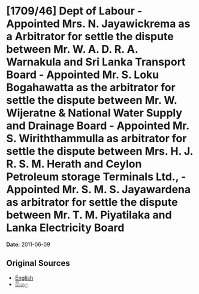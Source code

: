 # [1709/46] Dept of Labour - Appointed Mrs. N. Jayawickrema as a Arbitrator for settle the dispute between Mr. W. A. D. R. A. Warnakula and Sri Lanka Transport Board - Appointed Mr. S. Loku Bogahawatta as the arbitrator for settle the dispute between Mr. W. Wijeratne & National Water Supply and Drainage Board - Appointed Mr. S. Wiriththammulla as arbitrator for settle the dispute between Mrs. H. J. R. S. M. Herath and Ceylon Petroleum storage Terminals Ltd., - Appointed Mr. S. M. S. Jayawardena as arbitrator for settle the dispute between Mr. T. M. Piyatilaka and Lanka Electricity Board

**Date:** 2011-06-09

## Original Sources

- [English](https://documents.gov.lk/view/extra-gazettes/2011/6/1709-46_E.pdf)
- [සිංහල](https://documents.gov.lk/view/extra-gazettes/2011/6/1709-46_S.pdf)
